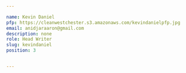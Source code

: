 ```yaml
---

name: Kevin Daniel
pfp: https://cleanwestchester.s3.amazonaws.com/kevindanielpfp.jpg
email: anidjaraaron@gmail.com
description: none
role: Head Writer
slug: kevindaniel
position: 3


---
```

